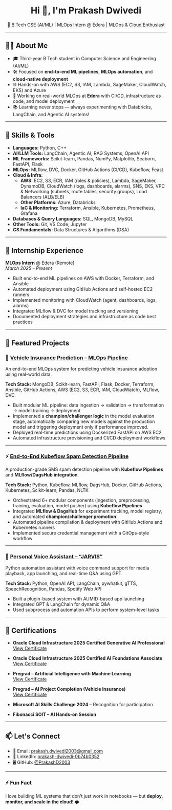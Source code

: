 <h1 align="center">Hi 👋, I'm Prakash Dwivedi</h1> 

<p align="center">
 🚀 B.Tech CSE (AI/ML) | MLOps Intern @ Edera | MLOps & Cloud Enthusiast
</p>

---

## 👨‍💻 About Me

- 🎓 Third-year B.Tech student in Computer Science and Engineering (AI/ML)  
- 🛠️ Focused on **end-to-end ML pipelines**, **MLOps automation**, and **cloud-native deployment**
- 🌐 Hands-on with AWS (EC2, S3, IAM, Lambda, SageMaker, CloudWatch, EKS) and Azure
- 🧪 Working on real-world MLOps at **Edera** with CI/CD, infrastructure as code, and model deployment
- 📚 Learning never stops — always experimenting with Databricks, LangChain, and Agentic AI systems!

---

## 🚀 Skills & Tools

- **Languages:** Python, C++  
- **AI/LLM Tools:** LangChain, Agentic AI, RAG Systems, OpenAI API  
- **ML Frameworks:** Scikit-learn, Pandas, NumPy, Matplotlib, Seaborn, FastAPI, Flask  
- **MLOps:** MLflow, DVC, Docker, GitHub Actions (CI/CD), Kubeflow, Feast  
- **Cloud & Infra:**  
  - **AWS:** EC2, S3, ECR, IAM (roles & policies), Lambda, SageMaker, DynamoDB, CloudWatch (logs, dashboards, alarms), SNS, EKS, VPC & Networking (subnets, route tables, security groups), Load Balancers (ALB/ELB)  
  - **Other Platforms:** Azure, Databricks  
  - **IaC & Monitoring:** Terraform, Ansible, Kubernetes, Prometheus, Grafana  
- **Databases & Query Languages:** SQL, MongoDB, MySQL  
- **Other Tools:** Git, VS Code, Jupyter  
- **CS Fundamentals:** Data Structures & Algorithms (DSA)

---

## 💼 Internship Experience

**MLOps Intern** @ Edera (Remote)  
_March 2025 – Present_

- Built end-to-end ML pipelines on AWS with Docker, Terraform, and Ansible  
- Automated deployment using GitHub Actions and self-hosted EC2 runners  
- Implemented monitoring with CloudWatch (agent, dashboards, logs, alarms)  
- Integrated MLflow & DVC for model tracking and versioning  
- Documented deployment strategies and infrastructure as code best practices  

---

## 📂 Featured Projects

### 🔧 [Vehicle Insurance Prediction – MLOps Pipeline](https://github.com/PrakashD2003/Vehicle-Insurance-Prediction-Mlops-Project)
An end-to-end MLOps system for predicting vehicle insurance adoption using real-world data.

**Tech Stack:** MongoDB, Scikit-learn, FastAPI, Flask, Docker, Terraform, Ansible, GitHub Actions, AWS (EC2, S3, ECR, IAM, CloudWatch), MLflow, DVC

- Built modular ML pipeline: data ingestion → validation → transformation → model training → deployment  
- Implemented a **champion/challenger logic** in the model evaluation stage, automatically comparing new models against the production model and triggering deployment only if performance improved.  
- Deployed real-time predictions using Dockerized FastAPI on AWS EC2  
- Automated infrastructure provisioning and CI/CD deployment workflows  

---

### ⚡ [End-to-End Kubeflow Spam Detection Pipeline](https://github.com/PrakashD2003/Kubeflow-Study)
A production-grade SMS spam detection pipeline with **Kubeflow Pipelines** and **MLflow/DagsHub integration**.

**Tech Stack:** Python, Kubeflow, MLflow, DagsHub, Docker, GitHub Actions, Kubernetes, Scikit-learn, Pandas, NLTK  

- Orchestrated 6+ modular components (ingestion, preprocessing, training, evaluation, model pusher) using **Kubeflow Pipelines**  
- Integrated **MLflow & DagsHub** for experiment tracking, model registry, and automated **champion/challenger promotion**  
- Automated pipeline compilation & deployment with GitHub Actions and Kubernetes runners  
- Implemented secure credential management with a GitOps-style workflow

---

### 🤖 [Personal Voice Assistant – “JARVIS”](https://github.com/PrakashD2003/Jarvice-Personal-Voice-Assistant)
Python automation assistant with voice command support for media playback, app launching, and real-time Q&A using GPT.

**Tech Stack:** Python, OpenAI API, LangChain, pywhatkit, gTTS, SpeechRecognition, Pandas, Spotify Web API  

- Built a plugin-based system with AUMID-based app launching  
- Integrated GPT & LangChain for dynamic Q&A  
- Used subprocess and automation APIs to perform system-level tasks  


---

## 🏅 Certifications

- **Oracle Cloud Infrastructure 2025 Certified Generative AI Professional**  
  [View Certificate](https://catalog-education.oracle.com/pls/certview/sharebadge?id=47BC450B202B8E728B17BD6011BBC1B46405D6815984179551BC1210690045ED)

- **Oracle Cloud Infrastructure 2025 Certified AI Foundations Associate**  
  [View Certificate](https://catalog-education.oracle.com/ords/certview/sharebadge?id=D039486945A6846B2C0CD66E2A42D9FEFA6E351327715B4EB874B49143C9F9C3)

- **Pregrad – Artificial Intelligence with Machine Learning**  
  [View Certificate](https://cert.diceid.com/cid/LRfJlFxoXW)  
  
- **Pregrad – AI Project Completion (Vehicle Insurance)**  
  [View Certificate](https://cert.diceid.com/cid/KHMiIN9xG8)

- **Microsoft AI Skills Challenge 2024** – Recognition for participation  
- **Fibonacci SOIT – AI Hands-on Session**

---

## 📫 Let's Connect

- 📧 Email: [prakash.dwivedi2003@gmail.com](mailto:prakash.dwivedi2003@gmail.com)  
- 💼 LinkedIn: [prakash-dwivedi-0b74b0352](https://www.linkedin.com/in/prakash-dwivedi-0b74b0352)  
- 🖥️ GitHub: [@PrakashD2003](https://github.com/PrakashD2003)

---

### ⚡ Fun Fact
I love building ML systems that don’t just work in notebooks — but **deploy, monitor, and scale in the cloud**! 🌩️
